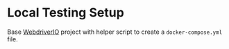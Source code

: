 # Local Testing Setup

Base [WebdriverIO](https://webdriver.io) project with helper script to create a `docker-compose.yml` file.